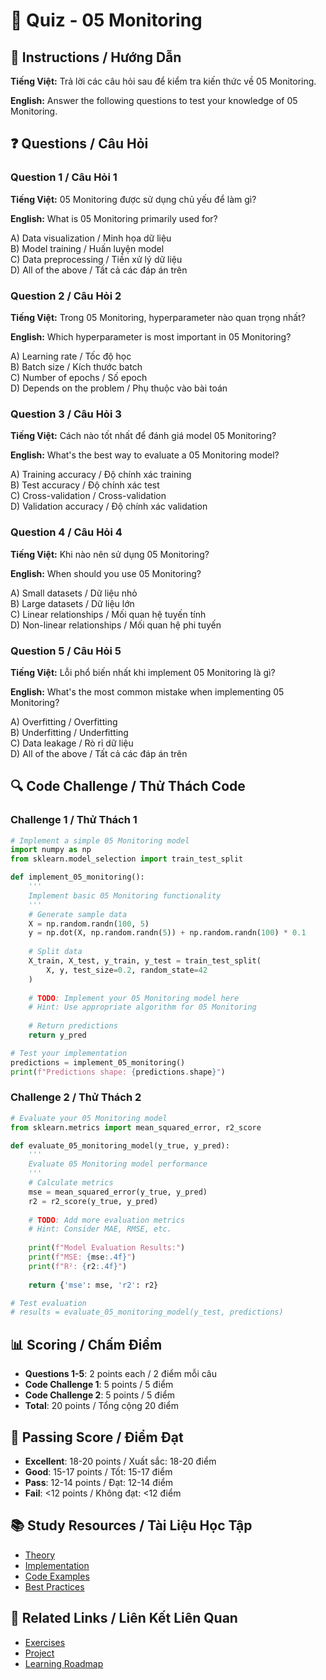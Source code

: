 # 🧠 Quiz - 05 Monitoring

## 📝 Instructions / Hướng Dẫn

**Tiếng Việt:** Trả lời các câu hỏi sau để kiểm tra kiến thức về 05 Monitoring.

**English:** Answer the following questions to test your knowledge of 05 Monitoring.

## ❓ Questions / Câu Hỏi

### Question 1 / Câu Hỏi 1
**Tiếng Việt:** 05 Monitoring được sử dụng chủ yếu để làm gì?

**English:** What is 05 Monitoring primarily used for?

A) Data visualization / Minh họa dữ liệu  
B) Model training / Huấn luyện model  
C) Data preprocessing / Tiền xử lý dữ liệu  
D) All of the above / Tất cả các đáp án trên

### Question 2 / Câu Hỏi 2
**Tiếng Việt:** Trong 05 Monitoring, hyperparameter nào quan trọng nhất?

**English:** Which hyperparameter is most important in 05 Monitoring?

A) Learning rate / Tốc độ học  
B) Batch size / Kích thước batch  
C) Number of epochs / Số epoch  
D) Depends on the problem / Phụ thuộc vào bài toán

### Question 3 / Câu Hỏi 3
**Tiếng Việt:** Cách nào tốt nhất để đánh giá model 05 Monitoring?

**English:** What's the best way to evaluate a 05 Monitoring model?

A) Training accuracy / Độ chính xác training  
B) Test accuracy / Độ chính xác test  
C) Cross-validation / Cross-validation  
D) Validation accuracy / Độ chính xác validation

### Question 4 / Câu Hỏi 4
**Tiếng Việt:** Khi nào nên sử dụng 05 Monitoring?

**English:** When should you use 05 Monitoring?

A) Small datasets / Dữ liệu nhỏ  
B) Large datasets / Dữ liệu lớn  
C) Linear relationships / Mối quan hệ tuyến tính  
D) Non-linear relationships / Mối quan hệ phi tuyến

### Question 5 / Câu Hỏi 5
**Tiếng Việt:** Lỗi phổ biến nhất khi implement 05 Monitoring là gì?

**English:** What's the most common mistake when implementing 05 Monitoring?

A) Overfitting / Overfitting  
B) Underfitting / Underfitting  
C) Data leakage / Rò rỉ dữ liệu  
D) All of the above / Tất cả các đáp án trên

## 🔍 Code Challenge / Thử Thách Code

### Challenge 1 / Thử Thách 1
```python
# Implement a simple 05 Monitoring model
import numpy as np
from sklearn.model_selection import train_test_split

def implement_05_monitoring():
    '''
    Implement basic 05 Monitoring functionality
    '''
    # Generate sample data
    X = np.random.randn(100, 5)
    y = np.dot(X, np.random.randn(5)) + np.random.randn(100) * 0.1
    
    # Split data
    X_train, X_test, y_train, y_test = train_test_split(
        X, y, test_size=0.2, random_state=42
    )
    
    # TODO: Implement your 05 Monitoring model here
    # Hint: Use appropriate algorithm for 05 Monitoring
    
    # Return predictions
    return y_pred

# Test your implementation
predictions = implement_05_monitoring()
print(f"Predictions shape: {predictions.shape}")
```

### Challenge 2 / Thử Thách 2
```python
# Evaluate your 05 Monitoring model
from sklearn.metrics import mean_squared_error, r2_score

def evaluate_05_monitoring_model(y_true, y_pred):
    '''
    Evaluate 05 Monitoring model performance
    '''
    # Calculate metrics
    mse = mean_squared_error(y_true, y_pred)
    r2 = r2_score(y_true, y_pred)
    
    # TODO: Add more evaluation metrics
    # Hint: Consider MAE, RMSE, etc.
    
    print(f"Model Evaluation Results:")
    print(f"MSE: {mse:.4f}")
    print(f"R²: {r2:.4f}")
    
    return {'mse': mse, 'r2': r2}

# Test evaluation
# results = evaluate_05_monitoring_model(y_test, predictions)
```

## 📊 Scoring / Chấm Điểm

- **Questions 1-5**: 2 points each / 2 điểm mỗi câu
- **Code Challenge 1**: 5 points / 5 điểm
- **Code Challenge 2**: 5 points / 5 điểm
- **Total**: 20 points / Tổng cộng 20 điểm

## 🎯 Passing Score / Điểm Đạt

- **Excellent**: 18-20 points / Xuất sắc: 18-20 điểm
- **Good**: 15-17 points / Tốt: 15-17 điểm  
- **Pass**: 12-14 points / Đạt: 12-14 điểm
- **Fail**: <12 points / Không đạt: <12 điểm

## 📚 Study Resources / Tài Liệu Học Tập

- [Theory](./THEORY_05_monitoring.md)
- [Implementation](./IMPLEMENTATION_05_monitoring.md)
- [Code Examples](./CODE_EXAMPLES_05_monitoring.md)
- [Best Practices](./BEST_PRACTICES_05_monitoring.md)

## 🔗 Related Links / Liên Kết Liên Quan

- [Exercises](./EXERCISES_05_monitoring.md)
- [Project](./PROJECT_05_monitoring.md)
- [Learning Roadmap](./LEARNING_ROADMAP_05_monitoring.md)
